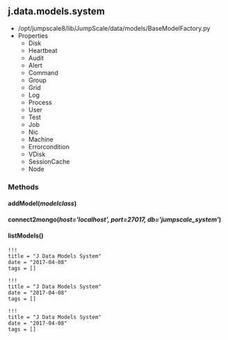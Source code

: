 <!-- toc -->
## j.data.models.system

- /opt/jumpscale8/lib/JumpScale/data/models/BaseModelFactory.py
- Properties
    - Disk
    - Heartbeat
    - Audit
    - Alert
    - Command
    - Group
    - Grid
    - Log
    - Process
    - User
    - Test
    - Job
    - Nic
    - Machine
    - Errorcondition
    - VDisk
    - SessionCache
    - Node

### Methods

#### addModel(*modelclass*) 

#### connect2mongo(*host='localhost', port=27017, db='jumpscale_system'*) 

#### listModels() 


```
!!!
title = "J Data Models System"
date = "2017-04-08"
tags = []
```

```
!!!
title = "J Data Models System"
date = "2017-04-08"
tags = []
```

```
!!!
title = "J Data Models System"
date = "2017-04-08"
tags = []
```
